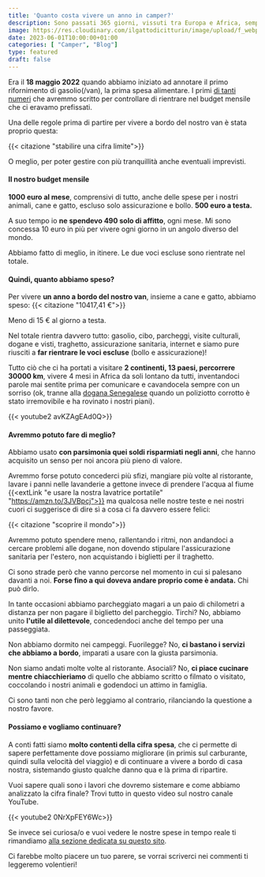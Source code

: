 ```yaml
---
title: 'Quanto costa vivere un anno in camper?'
description: Sono passati 365 giorni, vissuti tra Europa e Africa, sempre a bordo del nostro camper. E' tempo di tirare le somme e capire se e come continuare a viaggiare!
image: https://res.cloudinary.com/ilgattodicitturin/image/upload/f_webp,q_auto,w_800,dpr_auto/v1683732572/Articoli/Viaggio/un-anno-in-camper_ydy7uf.png
date: 2023-06-01T10:00:00+01:00
categories: [ "Camper", "Blog"]
type: featured
draft: false 
---
```


Era il **18 maggio 2022** quando abbiamo iniziato ad annotare il primo rifornimento di gasolio(/van), la prima spesa alimentare. I primi [di tanti numeri](/expanses) che avremmo scritto per controllare di rientrare nel budget mensile che ci eravamo prefissati.

Una delle regole prima di partire per vivere a bordo del nostro van è stata proprio questa:

{{< citazione "stabilire una cifra limite">}}   

O meglio, per poter gestire con più tranquillità anche eventuali imprevisti. 

#### Il nostro budget mensile 

**1000 euro al mese**, comprensivi di tutto, anche delle spese per i nostri animali, cane e gatto, escluso solo assicurazione e bollo. **500 euro a testa.**

A suo tempo io **ne spendevo 490 solo di affitto**, ogni mese.
Mi sono concessa 10 euro in più per vivere ogni giorno in un angolo diverso del mondo.

Abbiamo fatto di meglio, in itinere. Le due voci escluse sono rientrate nel totale.

#### Quindi, quanto abbiamo speso? 

Per vivere **un anno a bordo del nostro van**, insieme a cane e gatto, abbiamo speso:
{{< citazione "10417,41 €">}}

Meno di 15 € al giorno a testa.

Nel totale rientra davvero tutto: gasolio, cibo, parcheggi, visite culturali, dogane e visti, traghetto, assicurazione sanitaria, internet e siamo pure riusciti a **far rientrare le voci escluse** (bollo e assicurazione)!

Tutto ciò che ci ha portati a visitare **2 continenti, 13 paesi, percorrere 30000 km**, vivere 4 mesi in Africa da soli lontano da tutti, inventandoci parole mai sentite prima per comunicare e cavandocela sempre con un sorriso (ok, tranne alla [dogana Senegalese](/blog/dogana-senegal-cosa-fare-guida-completa) quando un poliziotto corrotto è stato irremovibile e ha rovinato i nostri piani).

{{< youtube2 avKZAgEAd0Q>}}

#### Avremmo potuto fare di meglio?

Abbiamo usato **con parsimonia quei soldi risparmiati negli anni**, che hanno acquisito un senso per noi ancora più pieno di valore.

Avremmo forse potuto concederci più sfizi, mangiare più volte al ristorante, lavare i panni nelle lavanderie a gettone invece di prendere l'acqua al fiume {{<extLink "e usare la nostra lavatrice portatile" "https://amzn.to/3JVBpcj">}} ma qualcosa nelle nostre teste e nei nostri cuori ci suggerisce di dire sì a cosa ci fa davvero essere felici: 

{{< citazione "scoprire il mondo">}}

Avremmo potuto spendere meno, rallentando i ritmi, non andandoci a cercare problemi alle dogane, non dovendo stipulare l'assicurazione sanitaria per l'estero, non acquistando i biglietti per il traghetto.

Ci sono strade però che vanno percorse nel momento in cui si palesano davanti a noi. 
**Forse fino a qui doveva andare proprio come è andata.** Chi può dirlo.

In tante occasioni abbiamo parcheggiato magari a un paio di chilometri a distanza per non pagare il biglietto del parcheggio. 
Tirchi? No, abbiamo unito **l'utile al dilettevole**, concedendoci anche del tempo per una passeggiata.

Non abbiamo dormito nei campeggi. Fuorilegge? No, **ci bastano i servizi che abbiamo a bordo**, imparati a usare con la giusta parsimonia. 

Non siamo andati molte volte al ristorante. Asociali? No, **ci piace cucinare mentre chiacchieriamo** di quello che abbiamo scritto o filmato o visitato, coccolando i nostri animali e godendoci un attimo in famiglia. 

Ci sono tanti non che però leggiamo al contrario, rilanciando la questione a nostro favore.

#### Possiamo e vogliamo continuare? 

A conti fatti siamo **molto contenti della cifra spesa**, che ci permette di sapere perfettamente dove possiamo migliorare (in primis sul carburante, quindi sulla velocità del viaggio) e di continuare a vivere a bordo di casa nostra, sistemando giusto qualche danno qua e là prima di ripartire.

Vuoi sapere quali sono i lavori che dovremo sistemare e come abbiamo analizzato la cifra finale? 
Trovi tutto in questo video sul nostro canale YouTube.

{{< youtube2 0NrXpFEY6Wc>}}

Se invece sei curiosa/o e vuoi vedere le nostre spese in tempo reale ti rimandiamo [alla sezione dedicata su questo sito](/expanses). 

Ci farebbe molto piacere un tuo parere, se vorrai scriverci nei commenti ti leggeremo volentieri!